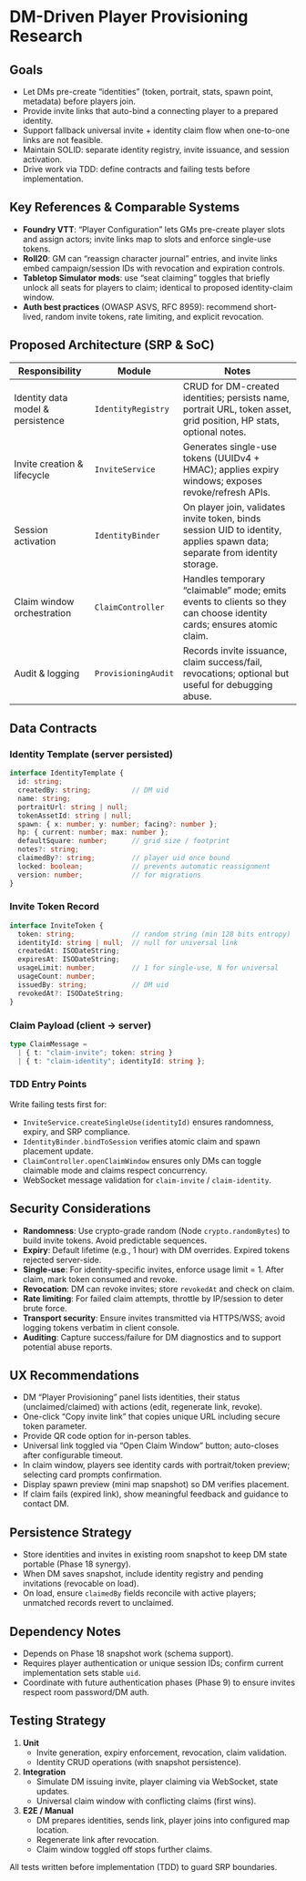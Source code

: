 # DM-Driven Player Provisioning Research

## Goals

- Let DMs pre-create “identities” (token, portrait, stats, spawn point, metadata) before players join.
- Provide invite links that auto-bind a connecting player to a prepared identity.
- Support fallback universal invite + identity claim flow when one-to-one links are not feasible.
- Maintain SOLID: separate identity registry, invite issuance, and session activation.
- Drive work via TDD: define contracts and failing tests before implementation.

## Key References & Comparable Systems

- **Foundry VTT**: “Player Configuration” lets GMs pre-create player slots and assign actors; invite links map to slots and enforce single-use tokens.
- **Roll20**: GM can “reassign character journal” entries, and invite links embed campaign/session IDs with revocation and expiration controls.
- **Tabletop Simulator mods**: use “seat claiming” toggles that briefly unlock all seats for players to claim; identical to proposed identity-claim window.
- **Auth best practices** (OWASP ASVS, RFC 8959): recommend short-lived, random invite tokens, rate limiting, and explicit revocation.

## Proposed Architecture (SRP & SoC)

| Responsibility | Module | Notes |
|----------------|--------|-------|
| Identity data model & persistence | `IdentityRegistry` | CRUD for DM-created identities; persists name, portrait URL, token asset, grid position, HP stats, optional notes. |
| Invite creation & lifecycle | `InviteService` | Generates single-use tokens (UUIDv4 + HMAC); applies expiry windows; exposes revoke/refresh APIs. |
| Session activation | `IdentityBinder` | On player join, validates invite token, binds session UID to identity, applies spawn data; separate from identity storage. |
| Claim window orchestration | `ClaimController` | Handles temporary “claimable” mode; emits events to clients so they can choose identity cards; ensures atomic claim. |
| Audit & logging | `ProvisioningAudit` | Records invite issuance, claim success/fail, revocations; optional but useful for debugging abuse. |

## Data Contracts

### Identity Template (server persisted)

```ts
interface IdentityTemplate {
  id: string;
  createdBy: string;          // DM uid
  name: string;
  portraitUrl: string | null;
  tokenAssetId: string | null;
  spawn: { x: number; y: number; facing?: number };
  hp: { current: number; max: number };
  defaultSquare: number;      // grid size / footprint
  notes?: string;
  claimedBy?: string;         // player uid once bound
  locked: boolean;            // prevents automatic reassignment
  version: number;            // for migrations
}
```

### Invite Token Record

```ts
interface InviteToken {
  token: string;              // random string (min 128 bits entropy)
  identityId: string | null;  // null for universal link
  createdAt: ISODateString;
  expiresAt: ISODateString;
  usageLimit: number;         // 1 for single-use, N for universal
  usageCount: number;
  issuedBy: string;           // DM uid
  revokedAt?: ISODateString;
}
```

### Claim Payload (client → server)

```ts
type ClaimMessage =
  | { t: "claim-invite"; token: string }
  | { t: "claim-identity"; identityId: string };
```

### TDD Entry Points

Write failing tests first for:

- `InviteService.createSingleUse(identityId)` ensures randomness, expiry, and SRP compliance.
- `IdentityBinder.bindToSession` verifies atomic claim and spawn placement update.
- `ClaimController.openClaimWindow` ensures only DMs can toggle claimable mode and claims respect concurrency.
- WebSocket message validation for `claim-invite` / `claim-identity`.

## Security Considerations

- **Randomness**: Use crypto-grade random (Node `crypto.randomBytes`) to build invite tokens. Avoid predictable sequences.
- **Expiry**: Default lifetime (e.g., 1 hour) with DM overrides. Expired tokens rejected server-side.
- **Single-use**: For identity-specific invites, enforce usage limit = 1. After claim, mark token consumed and revoke.
- **Revocation**: DM can revoke invites; store `revokedAt` and check on claim.
- **Rate limiting**: For failed claim attempts, throttle by IP/session to deter brute force.
- **Transport security**: Ensure invites transmitted via HTTPS/WSS; avoid logging tokens verbatim in client console.
- **Auditing**: Capture success/failure for DM diagnostics and to support potential abuse reports.

## UX Recommendations

- DM “Player Provisioning” panel lists identities, their status (unclaimed/claimed) with actions (edit, regenerate link, revoke).
- One-click “Copy invite link” that copies unique URL including secure token parameter.
- Provide QR code option for in-person tables.
- Universal link toggled via “Open Claim Window” button; auto-closes after configurable timeout.
- In claim window, players see identity cards with portrait/token preview; selecting card prompts confirmation.
- Display spawn preview (mini map snapshot) so DM verifies placement.
- If claim fails (expired link), show meaningful feedback and guidance to contact DM.

## Persistence Strategy

- Store identities and invites in existing room snapshot to keep DM state portable (Phase 18 synergy).
- When DM saves snapshot, include identity registry and pending invitations (revocable on load).
- On load, ensure `claimedBy` fields reconcile with active players; unmatched records revert to unclaimed.

## Dependency Notes

- Depends on Phase 18 snapshot work (schema support).
- Requires player authentication or unique session IDs; confirm current implementation sets stable `uid`.
- Coordinate with future authentication phases (Phase 9) to ensure invites respect room password/DM auth.

## Testing Strategy

1. **Unit**
   - Invite generation, expiry enforcement, revocation, claim validation.
   - Identity CRUD operations (with snapshot persistence).
2. **Integration**
   - Simulate DM issuing invite, player claiming via WebSocket, state updates.
   - Universal claim window with conflicting claims (first wins).
3. **E2E / Manual**
   - DM prepares identities, sends link, player joins into configured map location.
   - Regenerate link after revocation.
   - Claim window toggled off stops further claims.

All tests written before implementation (TDD) to guard SRP boundaries.

